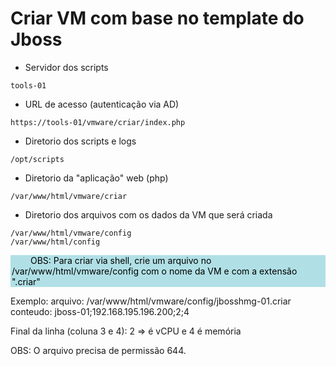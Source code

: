 # Criar VM com base no template do Jboss

- Servidor dos scripts
```
tools-01
```

- URL de acesso (autenticação via AD)
```
https://tools-01/vmware/criar/index.php
```

- Diretorio dos scripts e logs
```
/opt/scripts
```

- Diretorio da "aplicação" web (php)
```
/var/www/html/vmware/criar
```

- Diretorio dos arquivos com os dados da VM que será criada
```
/var/www/html/vmware/config
/var/www/html/config
```
<div id="obs" style="background-color:powderblue;">
<p style="color: black;
  text-indent: 30px;
  display: block;
  margin-top: 1em;
  margin-bottom: 1em;
  margin-left: 2;
  margin-right: 5;
  background-color:powderblue;
  ">OBS: Para criar via shell, crie um arquivo no /var/www/html/vmware/config com o nome da VM e com a extensão ".criar"
</p>
</div>

Exemplo:
  arquivo: /var/www/html/vmware/config/jbosshmg-01.criar
  conteudo: jboss-01;192.168.195.196.200;2;4

  Final da linha (coluna 3 e 4): 2 => é vCPU e 4 é memória

  OBS: O arquivo precisa de permissão 644.


